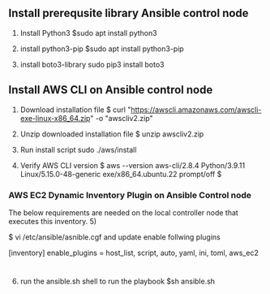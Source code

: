 ## Install prerequsite library Ansible control node ##############
1) Install Python3
$sudo apt install python3

2) install  python3-pip
$sudo apt install python3-pip

3) install boto3-library
sudo pip3 install boto3


## Install AWS CLI on Ansible control node ##############

1) Download installation file
$ curl "https://awscli.amazonaws.com/awscli-exe-linux-x86_64.zip" -o "awscliv2.zip"
2) Unzip downloaded installation file
$ unzip awscliv2.zip
3) Run install script
sudo ./aws/install

4) Verify AWS CLI version
$ aws --version
aws-cli/2.8.4 Python/3.9.11 Linux/5.15.0-48-generic exe/x86_64.ubuntu.22 prompt/off
$

### AWS EC2 Dynamic Inventory Plugin on Ansible Control node ############

The below requirements are needed on the local controller node that executes this inventory.
5) 

$ vi /etc/ansible/asnible.cgf and  update enable follwing  plugins

[inventory]
enable_plugins = host_list, script, auto, yaml, ini, toml, aws_ec2
#
6) run the ansible.sh shell to run the playbook 
$sh ansible.sh